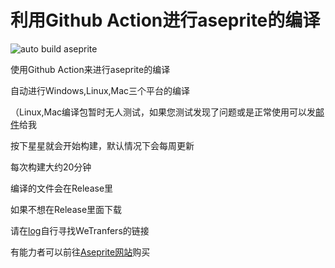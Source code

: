 # 利用Github Action进行aseprite的编译
![auto build aseprite](https://github.com/Insouciant21/action_aseprite/workflows/auto%20build%20aseprite/badge.svg)

使用Github Action来进行aseprite的编译

自动进行Windows,Linux,Mac三个平台的编译

（Linux,Mac编译包暂时无人测试，如果您测试发现了问题或是正常使用可以发[邮件](mailto:2964318290@qq.com)给我

按下星星就会开始构建，默认情况下会每周更新

每次构建大约20分钟

编译的文件会在Release里

如果不想在Release里面下载

请在[log](https://github.com/Insouciant21/action_aseprite/actions)自行寻找WeTranfers的链接

有能力者可以前往[Aseprite网站](https://aseprite.org)购买
